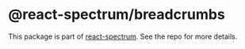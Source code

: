 # @react-spectrum/breadcrumbs

This package is part of [react-spectrum](https://github.com/watheia/spectrum). See the repo for more details.
